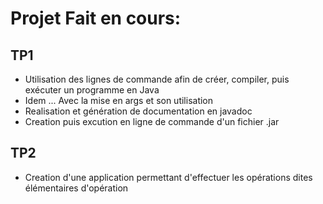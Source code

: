 # Projet Fait en cours:

## TP1 
* Utilisation des lignes de commande afin de créer, compiler, puis exécuter un programme en Java
* Idem ... Avec la mise en args et son utilisation
* Realisation et génération de documentation en javadoc
* Creation puis excution en ligne de commande d'un fichier .jar

## TP2
* Creation d'une application permettant d'effectuer les opérations dites élémentaires d'opération
